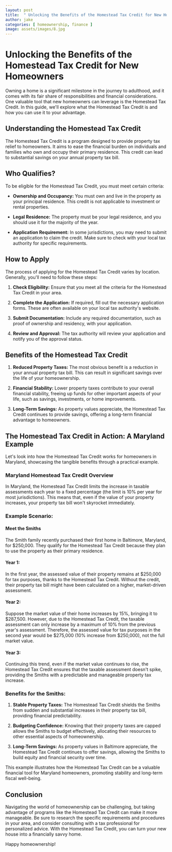 ```yaml
---
layout: post
title:  " Unlocking the Benefits of the Homestead Tax Credit for New Homeowners"
author: jake
categories: [ homeownership, finance ]
image: assets/images/8.jpg
---
```

# Unlocking the Benefits of the Homestead Tax Credit for New Homeowners

Owning a home is a significant milestone in the journey to adulthood, and it comes with its fair share of responsibilities and financial considerations. One valuable tool that new homeowners can leverage is the Homestead Tax Credit. In this guide, we'll explore what the Homestead Tax Credit is and how you can use it to your advantage.

## Understanding the Homestead Tax Credit

The Homestead Tax Credit is a program designed to provide property tax relief to homeowners. It aims to ease the financial burden on individuals and families who own and occupy their primary residence. This credit can lead to substantial savings on your annual property tax bill.

## Who Qualifies?

To be eligible for the Homestead Tax Credit, you must meet certain criteria:

- **Ownership and Occupancy:** You must own and live in the property as your principal residence. This credit is not applicable to investment or rental properties.

- **Legal Residence:** The property must be your legal residence, and you should use it for the majority of the year.

- **Application Requirement:** In some jurisdictions, you may need to submit an application to claim the credit. Make sure to check with your local tax authority for specific requirements.

## How to Apply

The process of applying for the Homestead Tax Credit varies by location. Generally, you'll need to follow these steps:

1. **Check Eligibility:** Ensure that you meet all the criteria for the Homestead Tax Credit in your area.

2. **Complete the Application:** If required, fill out the necessary application forms. These are often available on your local tax authority's website.

3. **Submit Documentation:** Include any required documentation, such as proof of ownership and residency, with your application.

4. **Review and Approval:** The tax authority will review your application and notify you of the approval status.

## Benefits of the Homestead Tax Credit

1. **Reduced Property Taxes:** The most obvious benefit is a reduction in your annual property tax bill. This can result in significant savings over the life of your homeownership.

2. **Financial Stability:** Lower property taxes contribute to your overall financial stability, freeing up funds for other important aspects of your life, such as savings, investments, or home improvements.

3. **Long-Term Savings:** As property values appreciate, the Homestead Tax Credit continues to provide savings, offering a long-term financial advantage to homeowners.

## The Homestead Tax Credit in Action: A Maryland Example

Let's look into how the Homestead Tax Credit works for homeowners in Maryland, showcasing the tangible benefits through a practical example.

### Maryland Homestead Tax Credit Overview

In Maryland, the Homestead Tax Credit limits the increase in taxable assessments each year to a fixed percentage (the limit is 10% per year for most jurisdictions). This means that, even if the value of your property increases, your property tax bill won't skyrocket immediately.

### Example Scenario:

#### Meet the Smiths

The Smith family recently purchased their first home in Baltimore, Maryland, for $250,000. They qualify for the Homestead Tax Credit because they plan to use the property as their primary residence.

#### Year 1:

In the first year, the assessed value of their property remains at $250,000 for tax purposes, thanks to the Homestead Tax Credit. Without the credit, their property tax bill might have been calculated on a higher, market-driven assessment.

#### Year 2:

Suppose the market value of their home increases by 15%, bringing it to $287,500. However, due to the Homestead Tax Credit, the taxable assessment can only increase by a maximum of 10% from the previous year's assessment. Therefore, the assessed value for tax purposes in the second year would be $275,000 (10% increase from $250,000), not the full market value.

#### Year 3:

Continuing this trend, even if the market value continues to rise, the Homestead Tax Credit ensures that the taxable assessment doesn't spike, providing the Smiths with a predictable and manageable property tax increase.

### Benefits for the Smiths:

1. **Stable Property Taxes:** The Homestead Tax Credit shields the Smiths from sudden and substantial increases in their property tax bill, providing financial predictability.

2. **Budgeting Confidence:** Knowing that their property taxes are capped allows the Smiths to budget effectively, allocating their resources to other essential aspects of homeownership.

3. **Long-Term Savings:** As property values in Baltimore appreciate, the Homestead Tax Credit continues to offer savings, allowing the Smiths to build equity and financial security over time.

This example illustrates how the Homestead Tax Credit can be a valuable financial tool for Maryland homeowners, promoting stability and long-term fiscal well-being.


## Conclusion

Navigating the world of homeownership can be challenging, but taking advantage of programs like the Homestead Tax Credit can make it more manageable. Be sure to research the specific requirements and procedures in your area, and consider consulting with a tax professional for personalized advice. With the Homestead Tax Credit, you can turn your new house into a financially savvy home.

Happy homeownership!
